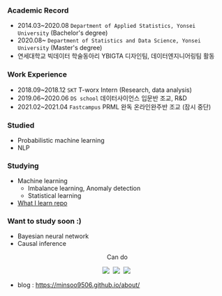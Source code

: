 

<!--
**minsoo9506/minsoo9506** is a ✨ _special_ ✨ repository because its `README.md` (this file) appears on your GitHub profile.

Here are some ideas to get you started:

- 🔭 I’m currently working on ...
- 🌱 I’m currently learning ...
- 👯 I’m looking to collaborate on ...
- 🤔 I’m looking for help with ...
- 💬 Ask me about ...
- 📫 How to reach me: ...
- 😄 Pronouns: ...
- ⚡ Fun fact: ...
-->

### Academic Record
- 2014.03~2020.08 `Department of Applied Statistics, Yonsei University` (Bachelor's degree)
- 2020.08~ `Department of Statistics and Data Science, Yonsei University` (Master's degree)
- 연세대학교 빅데이터 학술동아리 YBIGTA 디자인팀, 데이터엔지니어링팀 활동

### Work Experience
- 2018.09~2018.12 `SKT` T-worx Intern (Research, data analysis)
- 2019.06~2020.06 `DS school` 데이터사이언스 입문반 조교, R&D
- 2021.02~2021.04 `Fastcampus` PRML 완독 온라인완주반 조교 (잠시 중단)

### Studied
- Probabilistic machine learning
- NLP

### Studying
- Machine learning
  - Imbalance learning, Anomaly detection
  - Statistical learning
- [What I learn repo](https://github.com/minsoo9506/What-I-learn)

### Want to study soon :)
- Bayesian neural network
- Causal inference

<p align='center'> Can do </p>
<p align='center'>
  <img src="https://img.shields.io/badge/Python-3776AB?style=flat-square&logo=Python&logoColor=white"/></a>&nbsp
  <img src="https://img.shields.io/badge/JavaScript-F7DF1E?style=flat-square&logo=JavaScript&logoColor=white"/></a>&nbsp
  <img src="https://img.shields.io/badge/PyTorch-EE4C2C?style=flat-square&logo=PyTorch&logoColor=white"/></a>&nbsp

- blog : https://minsoo9506.github.io/about/

